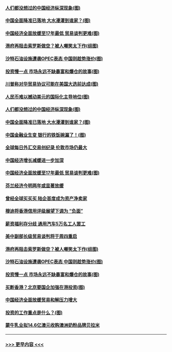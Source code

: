 #### [人们都没想过的中国经济纵深现象(图)](../pages/p5/907684.md?t=09181100) 
#### [中国全面降准已落地 大水漫灌到谁家？(图)](../pages/p5/907688.md?t=09181100) 
#### [中国经济全面放缓至17年最低 贸易谈判更难(图)](../pages/p5/907648.md?t=09181100) 
#### [港府再阻击索罗斯做空？被人嘲笑太下作(组图)](../pages/p5/907637.md?t=09181100) 
#### [沙特石油设施遭袭OPEC表态 中国则趁势涨价(图)](../pages/p5/907570.md?t=09181100) 
#### [投资慢一点 市场永远不缺暴富和爆仓的故事(图)](../pages/p5/907564.md?t=09181100) 
#### [川普称对华贸易协议可能在美国大选前达成(图)](../pages/p5/907707.md?t=09181100) 
#### [人民币难以撼动美元的国际化主导地位(图)](../pages/p5/907705.md?t=09181100) 
#### [人们都没想过的中国经济纵深现象(图)](../pages/p5/907684.md?t=09181100) 
#### [中国全面降准已落地 大水漫灌到谁家？(图)](../pages/p5/907688.md?t=09181100) 
#### [中国金融业生变 银行的铁饭碗漏了！(图)](../pages/p5/907683.md?t=09181100) 
#### [全球每日外汇交易创纪录 伦敦市场仍最大](../pages/p5/907685.md?t=09181100) 
#### [中国经济增长减缓进一步加深](../pages/p5/907649.md?t=09181100) 
#### [中国经济全面放缓至17年最低 贸易谈判更难(图)](../pages/p5/907648.md?t=09181100) 
#### [芬兰经济今明两年或显著放缓](../pages/p5/907643.md?t=09181100) 
#### [曾经全球买买买 陆企首度成为资产净卖家](../pages/p5/907641.md?t=09181100) 
#### [穆迪将香港信用评级展望下调为 “负面”](../pages/p5/907640.md?t=09181100) 
#### [薪资福利存分歧 通用汽车5万名工人罢工](../pages/p5/907639.md?t=09181100) 
#### [美中副部长级贸易谈判将于周四重启](../pages/p5/907638.md?t=09181100) 
#### [港府再阻击索罗斯做空？被人嘲笑太下作(组图)](../pages/p5/907637.md?t=09181100) 
#### [沙特石油设施遭袭OPEC表态 中国则趁势涨价(图)](../pages/p5/907570.md?t=09181100) 
#### [投资慢一点 市场永远不缺暴富和爆仓的故事(图)](../pages/p5/907564.md?t=09181100) 
#### [买断香港？北京要国企加强在港投资(图)](../pages/p5/907582.md?t=09181100) 
#### [中国经济全面放缓贸易和解压力增大](../pages/p5/907579.md?t=09181100) 
#### [投资的工作重点是什么？(图)](../pages/p5/907561.md?t=09181100) 
#### [蒙牛乳业拟14.6亿澳元收购澳洲奶粉品牌贝拉米](../pages/p5/907571.md?t=09181100) 

----
#### [ >>> 更早内容 <<< ](../indexes/p5-earlier.md)
